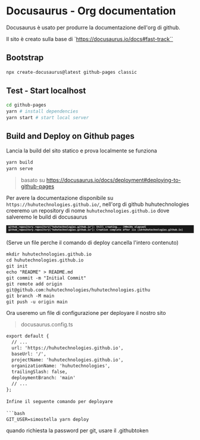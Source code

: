 # Docusaurus - Org documentation
Docusaurus è usato per produrre la documentazione dell'org di github. 

Il sito è creato sulla base di `https://docusaurus.io/docs#fast-track``

## Bootstrap

```bash
npx create-docusaurus@latest github-pages classic
```

## Test - Start localhost

```bash
cd github-pages
yarn # install dependencies
yarn start # start local server
```

## Build and Deploy on Github pages
Lancia la build del sito statico e prova localmente se funziona

```bash
yarn build
yarn serve

```

> basato su https://docusaurus.io/docs/deployment#deploying-to-github-pages

Per avere la documentazione disponibile su `https://huhutechnologies.github.io/`, nell'org di github huhutechnologies creeremo un repository di nome  `huhutechnologies.github.io` dove salveremo le build di docusaurus

![Create a repo with terraform](img/create-repo.png)

(Serve un file perche il comando di deploy cancella l'intero contenuto)

```
mkdir huhutechnologies.github.io
cd huhutechnologies.github.io
git init
echo "README" > README.md
git commit -m "Initial Commit" 
git remote add origin git@github.com:huhutechnologies/huhutechnologies.githu
git branch -M main
git push -u origin main
```

Ora useremo un file di configurazione per deployare il nostro sito 

> docusaurus.config.ts
```
export default {
  // ...
  url: 'https://huhutechnologies.github.io',
  baseUrl: '/',
  projectName: 'huhutechnologies.github.io',
  organizationName: 'huhutechnologies',
  trailingSlash: false,
  deploymentBranch: 'main'
  // ...
};

Infine il seguente comando per deployare

```bash
GIT_USER=simostella yarn deploy 
```

quando richiesta la password per git, usare il .githubtoken